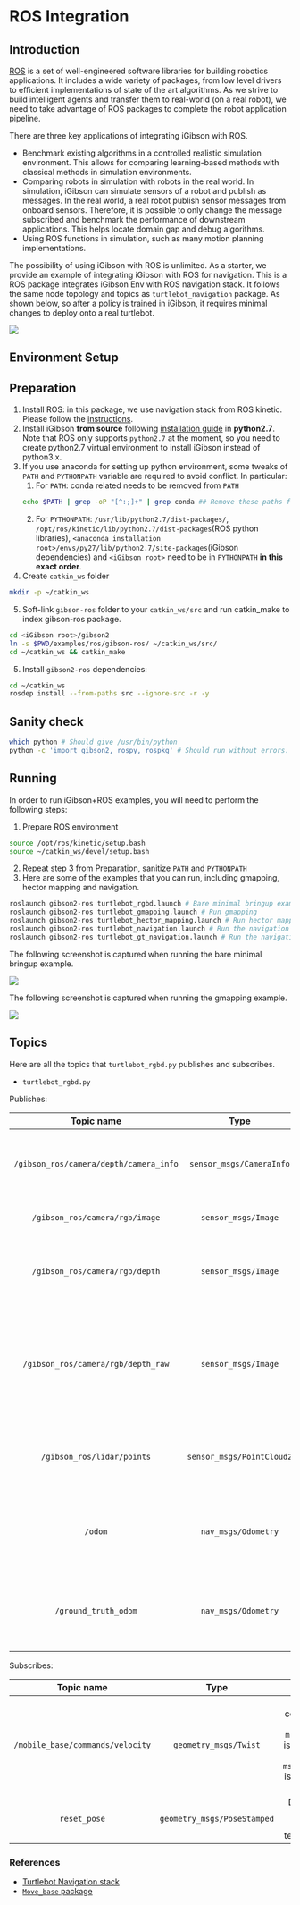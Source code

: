 ROS Integration
============

Introduction
----------------

[ROS](http://www.ros.org) is a set of well-engineered software libraries for building robotics applications. It includes a wide variety of packages, from low level drivers to efficient implementations of state of the art algorithms. As we strive to build intelligent agents and transfer them to real-world (on a real robot), we need to take advantage of ROS packages to complete the robot application pipeline. 

There are three key applications of integrating iGibson with ROS. 

- Benchmark existing algorithms in a controlled realistic simulation environment. This allows for comparing learning-based methods with classical methods in simulation environments.
- Comparing robots in simulation with robots in the real world. In simulation, iGibson can simulate sensors of a robot and publish as messages. In the real world, a real robot publish sensor messages from onboard sensors. Therefore, it is possible to only change the message subscribed and benchmark the performance of downstream applications. This helps locate domain gap and debug algorithms.
- Using ROS functions in simulation, such as many motion planning implementations.

The possibility of using iGibson with ROS is unlimited. As a starter, we provide an example of integrating iGibson with ROS for navigation. This is a ROS package integrates iGibson Env with ROS navigation stack. It follows the same node topology and topics as `turtlebot_navigation` package. As shown below, so after a policy is trained in iGibson, it requires minimal changes to deploy onto a real turtlebot.

![](images/node_topo.jpg)

Environment Setup
----------------

## Preparation
 
1. Install ROS: in this package, we use navigation stack from ROS kinetic. Please follow the [instructions](http://wiki.ros.org/kinetic/Installation/Ubuntu).
2. Install iGibson **from source** following [installation guide](installation.md) in **python2.7**. Note that ROS only supports `python2.7` at the moment, so you need to create python2.7 virtual environment to install iGibson instead of python3.x.
3. If you use anaconda for setting up python environment, some tweaks of `PATH` and `PYTHONPATH` variable are required to avoid conflict. In particular:
	1. For `PATH`: conda related needs to be removed from `PATH`
	```bash
	echo $PATH | grep -oP "[^:;]+" | grep conda	## Remove these paths from $PATH
	```
	2. For `PYTHONPATH`: `/usr/lib/python2.7/dist-packages/`, `/opt/ros/kinetic/lib/python2.7/dist-packages`(ROS python libraries), `<anaconda installation root>/envs/py27/lib/python2.7/site-packages`(iGibson dependencies) and `<iGibson root>` need to be in `PYTHONPATH` **in this exact order**.
4. Create `catkin_ws` folder
```bash
mkdir -p ~/catkin_ws
```
5. Soft-link `gibson-ros` folder to your `catkin_ws/src` and run catkin_make to index gibson-ros package.
```bash
cd <iGibson root>/gibson2
ln -s $PWD/examples/ros/gibson-ros/ ~/catkin_ws/src/
cd ~/catkin_ws && catkin_make
```
5. Install `gibson2-ros` dependencies:
```bash
cd ~/catkin_ws
rosdep install --from-paths src --ignore-src -r -y
```

## Sanity check 

```bash
which python # Should give /usr/bin/python
python -c 'import gibson2, rospy, rospkg' # Should run without errors.
```

Running
----------------

In order to run iGibson+ROS examples, you will need to perform the following steps:

1. Prepare ROS environment
```bash
source /opt/ros/kinetic/setup.bash
source ~/catkin_ws/devel/setup.bash
```
2. Repeat step 3 from Preparation, sanitize `PATH` and `PYTHONPATH`
3. Here are some of the examples that you can run, including gmapping, hector mapping and navigation.
```bash
roslaunch gibson2-ros turtlebot_rgbd.launch # Bare minimal bringup example
roslaunch gibson2-ros turtlebot_gmapping.launch # Run gmapping
roslaunch gibson2-ros turtlebot_hector_mapping.launch # Run hector mapping
roslaunch gibson2-ros turtlebot_navigation.launch # Run the navigation stack, we have provided the map
roslaunch gibson2-ros turtlebot_gt_navigation.launch # Run the navigation stack with ground truth localization
```


The following screenshot is captured when running the bare minimal bringup example.

![](images/sensing.png)

The following screenshot is captured when running the gmapping example.

![](images/slam.png)


Topics
----------------

Here are all the topics that `turtlebot_rgbd.py` publishes and subscribes.
- `turtlebot_rgbd.py`

Publishes:

| Topic name        | Type           | Usage|
|:------------------:|:---------------------------:|:---:|
|`/gibson_ros/camera/depth/camera_info`|`sensor_msgs/CameraInfo`|Camera parameters used in iGibson, same for depth and rgb|
|`/gibson_ros/camera/rgb/image`|`sensor_msgs/Image`|RGB image captured in iGibson|
|`/gibson_ros/camera/rgb/depth`|`sensor_msgs/Image`|Depth image captured in iGibson, in meters, with dtype being float32|
|`/gibson_ros/camera/rgb/depth_raw`|`sensor_msgs/Image`|Depth image captured in iGibson, mimic raw depth data captured with OpenNI cameras, with dtype being uint16, see more [here](http://www.ros.org/reps/rep-0118.html)|
|`/gibson_ros/lidar/points`|`sensor_msgs/PointCloud2`|1-beam LiDAR scan captured in iGibson, in meters, with dtype being float32|
|`/odom`|`nav_msgs/Odometry` |The pose of `base_footprint` in `odom` frame, generated with groudtruth pose in iGibson|
|`/ground_truth_odom`|`nav_msgs/Odometry`|The pose of `base_footprint` in `world` frame, generated with groudtruth pose in iGibson|

Subscribes:

| Topic name        | Type           | Usage|
|:------------------:|:---------------------------:|:---:|
|`/mobile_base/commands/velocity`|`geometry_msgs/Twist`|Velocity command for turtlebot, `msg.linear.x` is the forward velocity, `msg.angular.z` is the angular velocity|
|`reset_pose`|`geometry_msgs/PoseStamped`|Direct reset turtlebot's pose (i.e. teleportation)|


### References

- [Turtlebot Navigation stack](http://wiki.ros.org/turtlebot_navigation/Tutorials/Setup%20the%20Navigation%20Stack%20for%20TurtleBot)
- [`Move_base` package](http://wiki.ros.org/move_base)
